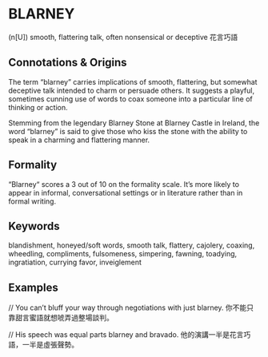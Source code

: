 # BLARNEY
(n[U]) smooth, flattering talk, often nonsensical or deceptive
花言巧語

## Connotations & Origins

The term “blarney” carries implications of smooth, flattering, but somewhat deceptive talk intended to charm or persuade others. It suggests a playful, sometimes cunning use of words to coax someone into a particular line of thinking or action.

Stemming from the legendary Blarney Stone at Blarney Castle in Ireland, the word “blarney” is said to give those who kiss the stone with the ability to speak in a charming and flattering manner.

## Formality

“Blarney“ scores a 3 out of 10 on the formality scale. It’s more likely to appear in informal, conversational settings or in literature rather than in formal writing.

## Keywords

blandishment, honeyed/soft words, smooth talk, flattery, cajolery, coaxing, wheedling, compliments, fulsomeness, simpering, fawning, toadying, ingratiation, currying favor, inveiglement

## Examples
// You can’t bluff your way through negotiations with just blarney.
你不能只靠甜言蜜語就想唬弄過整場談判。

// His speech was equal parts blarney and bravado.
他的演講一半是花言巧語，一半是虛張聲勢。

